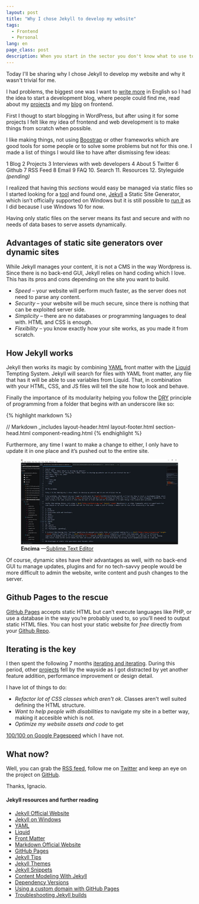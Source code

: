 ```yaml
---
layout: post
title: "Why I chose Jekyll to develop my website"
tags:
  - Frontend
  - Personal
lang: en
page_class: post
description: When you start in the sector you don't know what to use to create your projects... There are so many different tools that you go crazy! It happened to me, I didn't know if to use a WordPress, to do everything by hand without help... So I decided on Jekyll.
---
```


Today I'll be sharing why I chose Jekyll to develop my website and why it wasn't trivial for me.

I had problems, the biggest one was I want to <a class="link link--special" href="/2015/11/25/hello-world/">write more</a> in English so I had the idea to start a development blog, where people could find me, read about my <a class="link link--special" href="/projects/">projects</a> and my <a class="link link--special" href="/blog/">blog</a> on frontend.

First I thougt to start blogging in WordPress, but after using it for some projects I felt like my idea of frontend and web development is to make things from scratch when possible.

I like making things, not using <a class="link link--special" href="http://getbootstrap.com/" target="_blank" rel="noopener noreferrer">Boostrap</a> or other frameworks which are good tools for some people or to solve some problems but not for this one. I made a list of things I would like to have after dismissing few ideas:

1 Blog
2 Projects
3 Interviews with web developers
4 About
5 Twitter
6 Github
7 RSS Feed
8 Email
9 FAQ
10. Search
11. Resources
12. Styleguide _(pending)_

I realized that having this _sections_ would easy be managed via static files so I started looking for a <a class="link link--special" href="https://www.staticgen.com" target="_blank" rel="noopener noreferrer">tool</a> and found one, <a class="link link--special" href="https://jekyllrb.com" target="_blank" rel="noopener noreferrer">Jekyll</a> a Static Site Generator, which isn’t officially supported on Windows but it is still possible to <a class="link link--special" href="http://jekyll-windows.juthilo.com/" target="_blank" rel="noopener noreferrer">run it</a> as I did because I use Windows 10 for now.

Having only static files on the server means its fast and secure and with no needs of data bases to serve assets dynamically.

## Advantages of static site generators over dynamic sites

While Jekyll manages your content, it is not a CMS in the way Wordpress is. Since there is no back-end GUI, Jekyll relies on hand coding which I love. This has its pros and cons depending on the site you want to build.

- _Speed_ – your website will perform much faster, as the server does not need to parse any content.
- _Security_ – your website will be much secure, since there is nothing that can be exploited server side.
- _Simplicity_ – there are no databases or programming languages to deal with. HTML and CSS is enough.
- _Flexibility_ – you know exactly how your site works, as you made it from scratch.

## How Jekyll works

Jekyll then works its magic by combining <a class="link link--special" href="http://yaml.org" target="_blank" rel="noopener noreferrer">YAML</a> front matter with the <a class="link link--special" href="https://shopify.github.io/liquid" target="_blank" rel="noopener noreferrer">Liquid</a> Tempting System. Jekyll will search for files with YAML front matter, any file that has it will be able to use variables from Liquid. That, in combination with your HTML, CSS, and JS files will tell the site how to look and behave.

Finally the importance of its modularity helping you follow the <a class="link link--special" href="https://en.wikipedia.org/wiki/Don%27t_repeat_yourself" target="_blank" rel="noopener noreferrer">DRY</a> principle of programming from a folder that begins with an underscore like so:

{% highlight markdown %}

// Markdown
_includes
    layout-header.html
    layout-footer.html
    section-head.html
    component-reading.html
{% endhighlight %}

Furthermore, any time I want to make a change to either, I only have to update it in one place and it’s pushed out to the entire site.

<figure class="picture">
    <img src="/assets/images/post-sublimetext-2.jpg" alt="Sublime Text's editor screenshot.">
    <figcaption class="caption">
        <b title="encima">Encima</b>
        &mdash;<a class="link link--special" href="/assets/images/post-sublimetext-2--fullscreen.jpg" target="_blank" rel="noopener noreferrer">Sublime Text Editor</a>
    </figcaption>
</figure>

Of course, dynamic sites have their advantages as well, with no back-end GUI tu manage updates, plugins and for no tech-savvy people would be more difficult to admin the website, write content and push changes to the server.

## Github Pages to the rescue

<a class="link link--special" href="https://pages.github.com" target="_blank" rel="noopener noreferrer">GitHub Pages</a> accepts static HTML but can’t execute languages like PHP, or use a database in the way you’re probably used to, so you’ll need to output static HTML files. You can host your static website for _free_ directly from your <a class="link link--special" href="{{ site.github }}/ignaciodenuevo.github.io" target="_blank" rel="noopener noreferrer">Github Repo</a>.

## Iterating is the key

I then spent the following 7 months <a class="link link--special" href="{{ site.github }}/ignaciodenuevo.github.io/commits" target="_blank" rel="noopener noreferrer">iterating and iterating</a>. During this period, other <a class="link link--special" href="/projects/">projects</a> fell by the wayside as I got distracted by yet another feature addition, performance improvement or design detail.

I have lot of things to do:

- _Refactor lot of CSS classes which aren't ok_. Classes aren't well suited defining the HTML structure.
- _Want to help people with disabilities_ to navigate my site in a better way, making it accesible which is not.
- _Optimize my website assets and code_ to get

<a class="link link--special" href="https://developers.google.com/speed/pagespeed/insights/?url=http%3A%2F%2Fignaciodenuevo.com&tab=desktop" target="_blank" rel="noopener noreferrer">100/100 on Google Pagespeed</a> which I have not.

## What now?

Well, you can grab the <a class="link link--special" href="/feed.xml">RSS feed</a>, follow me on <a class="link link--special" href="{{ site.twitter }}" target="_blank" rel="noopener noreferrer">Twitter</a> and keep an eye on the project on <a class="link link--special" href="{{ site.github }}/ignaciodenuevo.github.io" target="_blank" rel="noopener noreferrer">GitHub</a>.

Thanks, Ignacio.

<div class="related">
    <h4 class="related__title">Jekyll resources and further reading</h4>
    <ul class="related__list">
        <li><a class="link link--special" href="http://jekyllrb.com" target="_blank" rel="noopener noreferrer">Jekyll Official Website</a></li>
        <li><a class="link link--special" href="http://jekyll-windows.juthilo.com" target="_blank" rel="noopener noreferrer">Jekyll on Windows</a></li>
        <li><a class="link link--special" href="http://yaml.org" target="_blank" rel="noopener noreferrer">YAML</a></li>
        <li><a class="link link--special" href="https://shopify.github.io/liquid" target="_blank" rel="noopener noreferrer">Liquid</a></li>
        <li><a class="link link--special" href="https://docs.cloudcannon.com/editing/front-matter" target="_blank" rel="noopener noreferrer">Front Matter</a></li>
        <li><a class="link link--special" href="http://daringfireball.net/projects/markdown" target="_blank" rel="noopener noreferrer">Markdown Official Website</a></li>
        <li><a class="link link--special" href="https://pages.github.com" target="_blank" rel="noopener noreferrer">GitHub Pages</a></li>
        <li><a class="link link--special" href="http://jekyll.tips" target="_blank" rel="noopener noreferrer">Jekyll Tips</a></li>
        <li><a class="link link--special" href="http://jekyllthemes.org" target="_blank" rel="noopener noreferrer">Jekyll Themes</a></li>
        <li><a class="link link--special" href="http://jekyllsnippets.com/" target="_blank" rel="noopener noreferrer">Jekyll Snippets</a></li>
        <li><a class="link link--special" href="https://www.smashingmagazine.com/2016/02/content-modeling-with-jekyll" target="_blank" rel="noopener noreferrer">Content Modeling With Jekyll</a></li>
        <li><a class="link link--special" href="https://pages.github.com/versions" target="_blank" rel="noopener noreferrer">Dependency Versions</a></li>
        <li><a class="link link--special" href="https://help.github.com/articles/using-a-custom-domain-with-github-pages" target="_blank" rel="noopener noreferrer">Using a custom domain with GitHub Pages</a></li>
        <li><a class="link link--special" href="https://help.github.com/articles/troubleshooting-jekyll-builds" target="_blank" rel="noopener noreferrer">Troubleshooting Jekyll builds</a></li>
    </ul>
</div>
